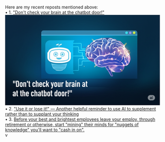 Here are my recent reposts mentioned above:</br>
• 1. ["Don't check your brain at the chatbot door!"](https://www.linkedin.com/posts/activity-7347349098309525504-cyDQ/)</br>
![Don't check your brain at the chatbot door!](dontCheckYourBrain.png)
• 2. ["Use it or lose it!" — Another helpful reminder to use AI to supplement rather than to supplant your thinking](https://www.linkedin.com/posts/activity-7356500246824148994-Tgbn/)</br>
• 3. [Before your best and brightest employees leave your employ, through retirement or otherwise, start "mining" their minds for "nuggets of knowledge" you'll want to "cash in on".](https://www.linkedin.com/posts/activity-7356503894585233409-n5-A/)</br>v